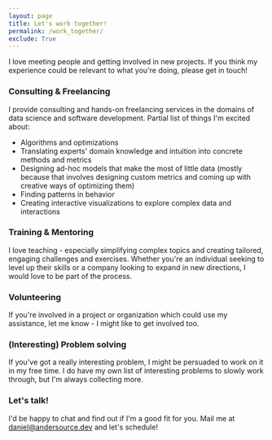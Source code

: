 ```yaml
---
layout: page
title: Let's work together!
permalink: /work_together/
exclude: True
---
```

I love meeting people and getting involved in new projects. If you think my experience could be relevant to what you're doing, please get in touch!

### Consulting & Freelancing
I provide consulting and hands-on freelancing services in the domains of data science and software development. Partial list of things I'm excited about:
* Algorithms and optimizations
* Translating experts' domain knowledge and intuition into concrete methods and metrics
* Designing ad-hoc models that make the most of little data (mostly because that involves designing custom metrics and coming up with creative ways of optimizing them)
* Finding patterns in behavior
* Creating interactive visualizations to explore complex data and interactions


### Training & Mentoring
I love teaching - especially simplifying complex topics and creating tailored, engaging challenges and exercises. Whether you're an individual seeking to level up their skills or a company looking to expand in new directions, I would love to be part of the process.

### Volunteering
If you're involved in a project or organization which could use my assistance, let me know - I might like to get involved too.

### (Interesting) Problem solving
If you've got a really interesting problem, I might be persuaded to work on it in my free time. I do have my own list of interesting problems to slowly work through, but I'm always collecting more.

### Let's talk!
I'd be happy to chat and find out if I'm a good fit for you. Mail me at [daniel@andersource.dev](mailto:daniel@andersource.dev) and let's schedule!
